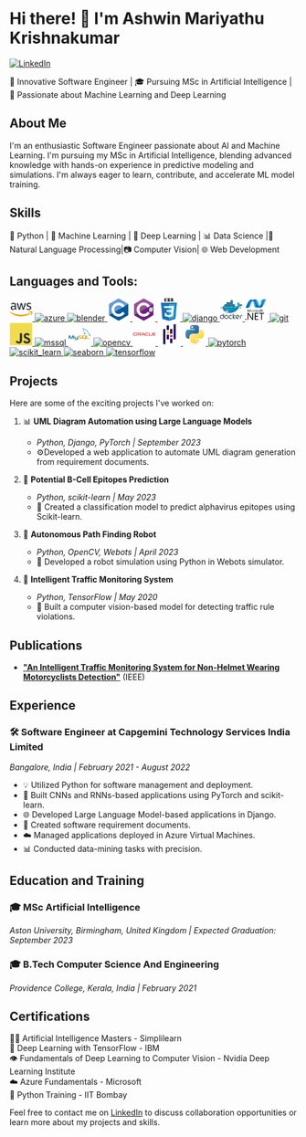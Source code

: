 # Hi there! 👋 I'm Ashwin Mariyathu Krishnakumar

[![LinkedIn](https://img.shields.io/badge/LinkedIn-Connect-blue)](https://linkedin.com/in/ashwin-mariyathu-krishnakumar/)

🚀 Innovative Software Engineer | 🎓 Pursuing MSc in Artificial Intelligence | 🌟 Passionate about Machine Learning and Deep Learning

## About Me

I'm an enthusiastic Software Engineer passionate about AI and Machine Learning. I'm pursuing my MSc in Artificial Intelligence, blending advanced knowledge with hands-on experience in predictive modeling and simulations. I'm always eager to learn, contribute, and accelerate ML model training.

## Skills

🐍 Python | 🧠 Machine Learning | 🚀 Deep Learning | 📊 Data Science |📝 Natural Language Processing|📷 Computer Vision| 🌐 Web Development 

<h2 align="left">Languages and Tools:</h2>
<p align="left"> <a href="https://aws.amazon.com" target="_blank" rel="noreferrer"> <img src="https://raw.githubusercontent.com/devicons/devicon/master/icons/amazonwebservices/amazonwebservices-original-wordmark.svg" alt="aws" width="40" height="40"/> </a> <a href="https://azure.microsoft.com/en-in/" target="_blank" rel="noreferrer"> <img src="https://www.vectorlogo.zone/logos/microsoft_azure/microsoft_azure-icon.svg" alt="azure" width="40" height="40"/> </a> <a href="https://www.blender.org/" target="_blank" rel="noreferrer"> <img src="https://download.blender.org/branding/community/blender_community_badge_white.svg" alt="blender" width="40" height="40"/> </a> <a href="https://www.cprogramming.com/" target="_blank" rel="noreferrer"> <img src="https://raw.githubusercontent.com/devicons/devicon/master/icons/c/c-original.svg" alt="c" width="40" height="40"/> </a> <a href="https://www.w3schools.com/cs/" target="_blank" rel="noreferrer"> <img src="https://raw.githubusercontent.com/devicons/devicon/master/icons/csharp/csharp-original.svg" alt="csharp" width="40" height="40"/> </a> <a href="https://www.w3schools.com/css/" target="_blank" rel="noreferrer"> <img src="https://raw.githubusercontent.com/devicons/devicon/master/icons/css3/css3-original-wordmark.svg" alt="css3" width="40" height="40"/> </a> <a href="https://www.djangoproject.com/" target="_blank" rel="noreferrer"> <img src="https://cdn.worldvectorlogo.com/logos/django.svg" alt="django" width="40" height="40"/> </a> <a href="https://www.docker.com/" target="_blank" rel="noreferrer"> <img src="https://raw.githubusercontent.com/devicons/devicon/master/icons/docker/docker-original-wordmark.svg" alt="docker" width="40" height="40"/> </a> <a href="https://dotnet.microsoft.com/" target="_blank" rel="noreferrer"> <img src="https://raw.githubusercontent.com/devicons/devicon/master/icons/dot-net/dot-net-original-wordmark.svg" alt="dotnet" width="40" height="40"/> </a> <a href="https://git-scm.com/" target="_blank" rel="noreferrer"> <img src="https://www.vectorlogo.zone/logos/git-scm/git-scm-icon.svg" alt="git" width="40" height="40"/> </a> <a href="https://developer.mozilla.org/en-US/docs/Web/JavaScript" target="_blank" rel="noreferrer"> <img src="https://raw.githubusercontent.com/devicons/devicon/master/icons/javascript/javascript-original.svg" alt="javascript" width="40" height="40"/> </a> <a href="https://www.microsoft.com/en-us/sql-server" target="_blank" rel="noreferrer"> <img src="https://www.svgrepo.com/show/303229/microsoft-sql-server-logo.svg" alt="mssql" width="40" height="40"/> </a> <a href="https://www.mysql.com/" target="_blank" rel="noreferrer"> <img src="https://raw.githubusercontent.com/devicons/devicon/master/icons/mysql/mysql-original-wordmark.svg" alt="mysql" width="40" height="40"/> </a> <a href="https://opencv.org/" target="_blank" rel="noreferrer"> <img src="https://www.vectorlogo.zone/logos/opencv/opencv-icon.svg" alt="opencv" width="40" height="40"/> </a> <a href="https://www.oracle.com/" target="_blank" rel="noreferrer"> <img src="https://raw.githubusercontent.com/devicons/devicon/master/icons/oracle/oracle-original.svg" alt="oracle" width="40" height="40"/> </a> <a href="https://pandas.pydata.org/" target="_blank" rel="noreferrer"> <img src="https://raw.githubusercontent.com/devicons/devicon/2ae2a900d2f041da66e950e4d48052658d850630/icons/pandas/pandas-original.svg" alt="pandas" width="40" height="40"/> </a> <a href="https://www.python.org" target="_blank" rel="noreferrer"> <img src="https://raw.githubusercontent.com/devicons/devicon/master/icons/python/python-original.svg" alt="python" width="40" height="40"/> </a> <a href="https://pytorch.org/" target="_blank" rel="noreferrer"> <img src="https://www.vectorlogo.zone/logos/pytorch/pytorch-icon.svg" alt="pytorch" width="40" height="40"/> </a> <a href="https://scikit-learn.org/" target="_blank" rel="noreferrer"> <img src="https://upload.wikimedia.org/wikipedia/commons/0/05/Scikit_learn_logo_small.svg" alt="scikit_learn" width="40" height="40"/> </a> <a href="https://seaborn.pydata.org/" target="_blank" rel="noreferrer"> <img src="https://seaborn.pydata.org/_images/logo-mark-lightbg.svg" alt="seaborn" width="40" height="40"/> </a> <a href="https://www.tensorflow.org" target="_blank" rel="noreferrer"> <img src="https://www.vectorlogo.zone/logos/tensorflow/tensorflow-icon.svg" alt="tensorflow" width="40" height="40"/> </a> </p>


## Projects

Here are some of the exciting projects I've worked on:

1. 📊 **UML Diagram Automation using Large Language Models**
   - *Python, Django, PyTorch | September 2023*
   - ⚙️Developed a web application to automate UML diagram generation from requirement documents.
     
2. 🧬 **Potential B-Cell Epitopes Prediction**
   - *Python, scikit-learn | May 2023*
   - 🧪 Created a classification model to predict alphavirus epitopes using Scikit-learn.

3. 🤖 **Autonomous Path Finding Robot**
   - *Python, OpenCV, Webots | April 2023*
   - 🤖 Developed a robot simulation using Python in Webots simulator.

4. 🚗 **Intelligent Traffic Monitoring System**
   - *Python, TensorFlow | May 2020*
   - 🚦 Built a computer vision-based model for detecting traffic rule violations.



## Publications

- [**"An Intelligent Traffic Monitoring System for Non-Helmet Wearing Motorcyclists Detection"**](https://ieeexplore.ieee.org/abstract/document/9325632) (IEEE)


## Experience

### 🛠️ Software Engineer at Capgemini Technology Services India Limited
*Bangalore, India | February 2021 - August 2022*

- 💡 Utilized Python for software management and deployment.
- 🤖 Built CNNs and RNNs-based applications using PyTorch and scikit-learn.
- 🌐 Developed Large Language Model-based applications in Django.
- 📜 Created software requirement documents.
- ☁️ Managed applications deployed in Azure Virtual Machines.
- 📊 Conducted data-mining tasks with precision.

## Education and Training

### 🎓 MSc Artificial Intelligence
*Aston University, Birmingham, United Kingdom | Expected Graduation: September 2023*

### 🎓 B.Tech Computer Science And Engineering
*Providence College, Kerala, India | February 2021*

## Certifications

👨‍🎓 Artificial Intelligence Masters - Simplilearn  
🚀 Deep Learning with TensorFlow - IBM  
👁️ Fundamentals of Deep Learning to Computer Vision - Nvidia Deep Learning Institute  
☁️ Azure Fundamentals - Microsoft  
🐍 Python Training - IIT Bombay





Feel free to contact me on [LinkedIn](https://linkedin.com/in/ashwin-mariyathu-krishnakumar/) to discuss collaboration opportunities or learn more about my projects and skills.
